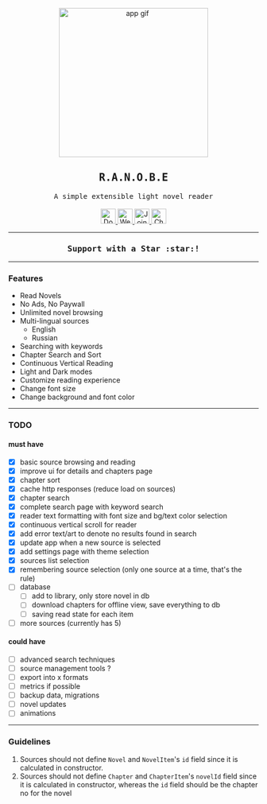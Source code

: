 <p align="center">
  <img width="300" src="https://github.com/ranobe-org/ranobe/raw/main/assets/app.gif" alt="app gif">
</p>
<div align="center">
    <h2><samp>R.A.N.O.B.E</samp></h2>
    <samp>A simple extensible light novel reader</samp>
    <br/><br/>
    <a href="https://github.com/ranobe-org/ranobe/releases/download/v0.0.1/ranobe.apk" title="Download">
        <img height='30' src="https://img.shields.io/badge/download-2da44e?style=flat&logo=android&logoColor=white" alt="Download" title="Download">
    </a>
    <a href="https://ranobe-org.github.io/.github/" title="Website">
        <img height='30' src="https://img.shields.io/badge/website-F4F51E?style=flat&logo=internet-archive&logoColor=black" alt="Website" title="Website">
    </a>
    <a href="https://discord.gg/6CQ6u64dca" title="Join Discord">
        <img height='30' src="https://img.shields.io/badge/discord-5865F2?style=flat&logo=discord&logoColor=white" alt="Join Discord" title="Join Discord">
    </a>
    <a href="https://github.com/ranobe-org" title="Github">
        <img height='30' src="https://img.shields.io/badge/github-ffffff?style=flat&logo=github&logoColor=black" alt="Check Github" title="Check Github">
    </a>
</div>

---------------

<h3 align="center"><samp>Support with a Star :star:!</samp></h3>

---------------
### Features
- Read Novels
- No Ads, No Paywall
- Unlimited novel browsing
- Multi-lingual sources
  - English
  - Russian
- Searching with keywords
- Chapter Search and Sort
- Continuous Vertical Reading
- Light and Dark modes
- Customize reading experience
- Change font size
- Change background and font color

----------------

### TODO

#### must have

- [x] basic source browsing and reading
- [x] improve ui for details and chapters page
- [x] chapter sort
- [x] cache http responses (reduce load on sources)
- [x] chapter search
- [x] complete search page with keyword search
- [x] reader text formatting with font size and bg/text color selection
- [x] continuous vertical scroll for reader
- [x] add error text/art to denote no results found in search
- [x] update app when a new source is selected
- [x] add settings page with theme selection
- [x] sources list selection
- [x] remembering source selection (only one source at a time, that's the rule)
- [ ] database
    - [ ] add to library, only store novel in db
    - [ ] download chapters for offline view, save everything to db
    - [ ] saving read state for each item
- [ ] more sources (currently has 5)

#### could have

- [ ] advanced search techniques
- [ ] source management tools ?
- [ ] export into x formats
- [ ] metrics if possible
- [ ] backup data, migrations
- [ ] novel updates
- [ ] animations

---------------

### Guidelines

1. Sources should not define `Novel` and `NovelItem`'s `id` field since it is calculated in constructor.
2. Sources should not define `Chapter` and `ChapterItem`'s `novelId` field since it is calculated in constructor,
whereas the `id` field should be the chapter no for the novel
